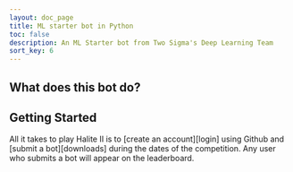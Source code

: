```yaml
---
layout: doc_page
title: ML starter bot in Python
toc: false
description: An ML Starter bot from Two Sigma's Deep Learning Team
sort_key: 6
---
```


## What does this bot do?

## Getting Started

All it takes to play Halite II is to [create an account][login] using Github and [submit a bot][downloads] during the dates of the competition. Any user who submits a bot will appear on the leaderboard.
